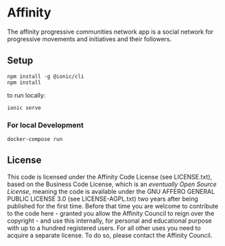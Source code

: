 # Affinity

The affinity progressive communities network app is a social network for progressive movements and initiatives and their followers.

## Setup

```
npm install -g @ionic/cli
npm install
```

to run locally:

```
ionic serve

```

### For local Development

```
docker-compose run
```




## License

This code is licensed under the Affinity Code License (see LICENSE.txt), based on the Business Code License, which is an _eventually Open Source License_, meaning the code is available under the GNU AFFERO GENERAL PUBLIC LICENSE 3.0 (see LICENSE-AGPL.txt) two years after being published for the first time. Before that time you are welcome to contribute to the code here - granted you allow the Affinity Council to reign over the copyright - and use this internally, for personal and educational purpose with up to a hundred registered users. For all other uses you need to acquire a separate license. To do so, please contact the Affinity Council.
